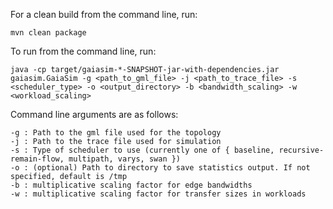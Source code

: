For a clean build from the command line, run:
```
mvn clean package
```

To run from the command line, run:
```
java -cp target/gaiasim-*-SNAPSHOT-jar-with-dependencies.jar gaiasim.GaiaSim -g <path_to_gml_file> -j <path_to_trace_file> -s <scheduler_type> -o <output_directory> -b <bandwidth_scaling> -w <workload_scaling>
```

Command line arguments are as follows:
```
-g : Path to the gml file used for the topology
-j : Path to the trace file used for simulation
-s : Type of scheduler to use (currently one of { baseline, recursive-remain-flow, multipath, varys, swan })
-o : (optional) Path to directory to save statistics output. If not specified, default is /tmp
-b : multiplicative scaling factor for edge bandwidths
-w : multiplicative scaling factor for transfer sizes in workloads
```

